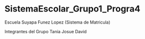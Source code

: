 # SistemaEscolar_Grupo1_Progra4
Escuela Suyapa Funez Lopez (Sistema de Matricula)

Integrantes del Grupo
Tania
Josue
David
